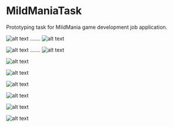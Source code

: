 # MildManiaTask
 Prototyping task for MildMania game development job application.

![alt text](https://github.com/matt-mert/MildManiaTask/blob/main/Pictures/ballmatcher3d-7.PNG?raw=true)
.......
![alt text](https://github.com/matt-mert/MildManiaTask/blob/main/Pictures/ballmatcher3d-8.PNG?raw=true)

![alt text](https://github.com/matt-mert/MildManiaTask/blob/main/Pictures/ballmatcher3d-10.PNG?raw=true)
.......
![alt text](https://github.com/matt-mert/MildManiaTask/blob/main/Pictures/ballmatcher3d-11.PNG?raw=true)

![alt text](https://github.com/matt-mert/MildManiaTask/blob/main/Pictures/ballmatcher3d-1.PNG?raw=true)

![alt text](https://github.com/matt-mert/MildManiaTask/blob/main/Pictures/ballmatcher3d-2.PNG?raw=true)

![alt text](https://github.com/matt-mert/MildManiaTask/blob/main/Pictures/ballmatcher3d-3.PNG?raw=true)

![alt text](https://github.com/matt-mert/MildManiaTask/blob/main/Pictures/ballmatcher3d-4.PNG?raw=true)

![alt text](https://github.com/matt-mert/MildManiaTask/blob/main/Pictures/ballmatcher3d-5.PNG?raw=true)

![alt text](https://github.com/matt-mert/MildManiaTask/blob/main/Pictures/ballmatcher3d-6.PNG?raw=true)
